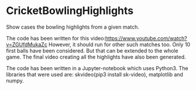 # CricketBowlingHighlights
Show cases the bowling highlights from a given match.

The code has been written for this video:https://www.youtube.com/watch?v=ZGUfdMukaZc
However, it should run for other such matches too. Only 10 first balls have been considered. But that can be extended to the whole game.
The final video creating all the highlights have also been generated.

The code has been written in a Jupyter-notebook which uses Python3.
The libraries that were used are:
skvideo(pip3 install sk-video), matplotlib and numpy.
